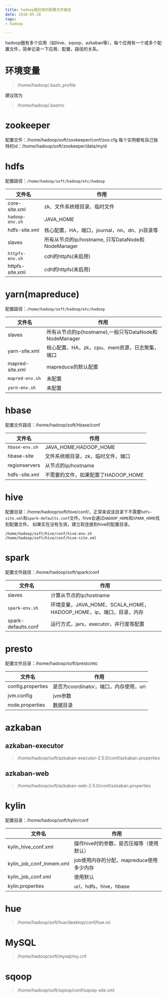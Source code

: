 ```yaml
---
title: hadoop圈应用的配置文件路径
date: 2018-05-28
tags:
- hadoop

---
```

hadoop圈有多个应用（如hive、sqoop、azkaban等），每个应用有一个或多个配置文件，简单记录一下应用、配置，路径的关系。
<!--more-->
# 环境变量
>/home/hadoop/.bash_profile

建议改为
>/home/hadoop/.bashrc

# zookeeper
配置文件：/home/hadoop/soft/zookeeper/conf/zoo.cfg
每个实例都有自己独特的id：/home/hadoop/soft/zookeeper/data/myid

# hdfs
配置路径：`/home/hadoop/soft/hadoop/etc/hadoop`

| 文件名 | 作用 |
|--|--|
| core-site.xml | zk、文件系统根目录、临时文件 |
| `hadoop-env.sh` | JAVA_HOME
| hdfs-site.xml | 核心配置，HA，端口，journal，nn、dn、jn目录等
| slaves | 所有从节点的ip/hostname, 只写DataNode和NodeManager
| `httpfs-env.sh` | cdh的httpfs(未启用) |
| httpfs-site.xml | cdh的httpfs(未启用) |


# yarn(mapreduce)
配置路径：`/home/hadoop/soft/hadoop/etc/hadoop`

| 文件名 | 作用 |
| -- | -- |
| slaves | 所有从节点的ip(hostname),一般只写DataNode和NodeManager |
| yarn-site.xml | 核心配置，HA，zk，cpu、mem资源，日志聚集，端口 |
| mapred-site.xml | mapreduce的默认配置 |
| `mapred-env.sh` | 未配置 |
| `yarn-env.sh` | 未配置 |

# hbase
配置文件路径：/home/hadoop/soft/hbase/conf

| 文件名 | 作用 |
|--|--|
| `hbase-env.sh` | JAVA_HOME,HADOOP_HOME |
| hbase-site | 文件系统根目录，zk，临时文件，端口 |
| regionservers | 从节点的ip/hostname |
| hdfs-site.xml | 不需要的文件，如果配置了HADOOP_HOME |


# hive
配置目录：/home/hadoop/soft/hive/conf/，正常来说该目录下不需要`hdfs-site.xml`和`spark-defaults.conf`文件。hive会通过`HADOOP_HOME`和`SPARK_HOME`找到配置文件。
如果实在没有生效，建立软连接到hive的配置目录。
```
/home/hadoop/soft/hive/conf/hive-env.sh
/home/hadoop/soft/hive/conf/hive-site.xml
```

# spark
配置文件路径：/home/hadoop/soft/spark/conf

| 文件名 | 作用 |
|--|--|
| slaves | 计算从节点的ip/hostname |
| `spark-env.sh` | 环境变量，JAVA_HOME、SCALA_HOME，HADOOP_HOME，ip，端口，目录，内存 |
| spark-defaults.conf | 运行方式，jars，executor，并行度等配置 | 

# presto
配置文件目录：/home/hadoop/soft/presto/etc

| 文件名 | 作用 |
|--|--|
| config.properties | 是否为coordinator，端口，内存使用，uri |
| jvm.config | jvm参数 |
| node.properties | 数据目录 |

# azkaban
## azkaban-executor
>/home/hadoop/soft/azkaban-executor-2.5.0/conf/azkaban.properties
## azkaban-web
>/home/hadoop/soft/azkaban-web-2.5.0/conf/azkaban.properties

# kylin
配置目录：/home/hadoop/soft/kylin/conf

| 文件名 | 作用 |
|--|--|
| kylin_hive_conf.xml | 操作hive时的参数，是否压缩等（使用默认） |
| kylin_job_conf_inmem.xml | job使用内存的分配，mapreduce使用多少内存 |
| kylin_job_conf.xml | 使用默认 |
| kylin.properties | uri，hdfs，hive，hbase |

# hue
>/home/hadoop/soft/hue/desktop/conf/hue.ini

# MySQL
>/home/hadoop/soft/mysql/my.cnf

# sqoop
>/home/hadoop/soft/sqoop/conf/sqoop-site.xml

